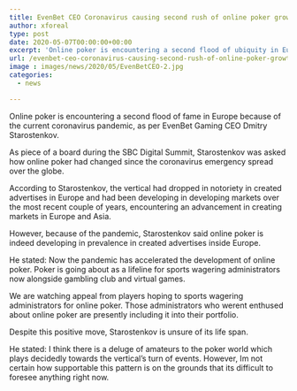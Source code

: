 ```yaml
---
title: EvenBet CEO Coronavirus causing second rush of online poker growth
author: xforeal 
type: post
date: 2020-05-07T00:00:00+00:00
excerpt: 'Online poker is encountering a second flood of ubiquity in Europe because of the current coronavirus pandemic, as indicated by EvenBet Gaming CEO Dmitry Starostenkov '
url: /evenbet-ceo-coronavirus-causing-second-rush-of-online-poker-growth/
image : images/news/2020/05/EvenBetCEO-2.jpg
categories:
  - news

---
```

Online poker is encountering a second flood of fame in Europe because of the current coronavirus pandemic, as per EvenBet Gaming CEO Dmitry Starostenkov. 

As piece of a board during the SBC Digital Summit, Starostenkov was asked how online poker had changed since the coronavirus emergency spread over the globe. 

According to Starostenkov, the vertical had dropped in notoriety in created advertises in Europe and had been developing in developing markets over the most recent couple of years, encountering an advancement in creating markets in Europe and Asia. 

However, because of the pandemic, Starostenkov said online poker is indeed developing in prevalence in created advertises inside Europe. 

He stated: Now the pandemic has accelerated the development of online poker. Poker is going about as a lifeline for sports wagering administrators now alongside gambling club and virtual games. 

We are watching appeal from players hoping to sports wagering administrators for online poker. Those administrators who werent enthused about online poker are presently including it into their portfolio. 

Despite this positive move, Starostenkov is unsure of its life span. 

He stated: I think there is a deluge of amateurs to the poker world which plays decidedly towards the vertical&#8217;s turn of events. However, Im not certain how supportable this pattern is on the grounds that its difficult to foresee anything right now.